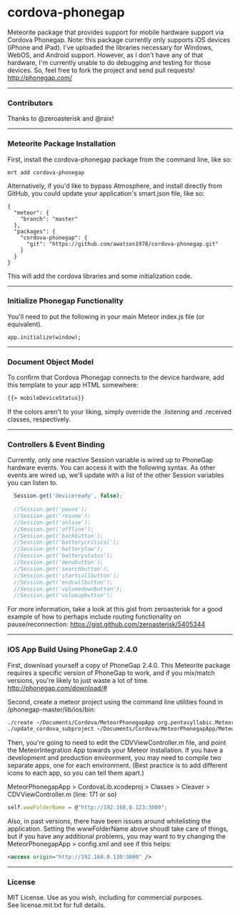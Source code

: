 cordova-phonegap
================

Meteorite package that provides support for mobile hardware support via Cordova Phonegap.  Note:  this package currently only supports iOS devices (iPhone and iPad).  I've uploaded the libraries necessary for Windows, WebOS, and Android support.  However, as I don't have any of that hardware, I'm currently unable to do debugging and testing for those devices.  So, feel free to fork the project and send pull requests!
http://phonegap.com/

------------------------
### Contributors

Thanks to @zeroasterisk and @raix!


------------------------
### Meteorite Package Installation

First, install the cordova-phonegap package from the command line, like so:

````
mrt add cordova-phonegap
````

Alternatively, if you'd like to bypass Atmosphere, and install directly from GitHub, you could update your application's smart.json file, like so:

````
{
  "meteor": {
    "branch": "master"
  },
  "packages": {
    "cordova-phonegap": {
      "git": "https://github.com/awatson1978/cordova-phonegap.git"
    }
  }
}

````

This will add the cordova libraries and some initialization code.  

------------------------
### Initialize Phonegap Functionality
You'll need to put the following in your main Meteor index.js file (or equivalent).
````
app.initialize(window);
````

------------------------
### Document Object Model

To confirm that Cordova Phonegap connects to the device hardware, add this template to your app HTML somewhere:
````html
{{> mobileDeviceStatus}}
````

If the colors aren't to your liking, simply override the .listening and .received classes, respectively.

------------------------
### Controllers & Event Binding


Currently, only one reactive Session variable is wired up to PhoneGap hardware events.  You can access it with the following syntax.  As other events are wired up, we'll update with a list of the other Session variables you can listen to.

````js
  Session.get('deviceready', false);
  
  //Session.get('pause');
  //Session.get('resume');
  //Session.get('online');
  //Session.get('offline');
  //Session.get('backbutton');
  //Session.get('batterycritical');
  //Session.get('batterylow');
  //Session.get('batterystatus');
  //Session.get('menubutton');
  //Session.get('searchbutton');
  //Session.get('startcallbutton');
  //Session.get('endcallbutton');
  //Session.get('volumedownbutton');
  //Session.get('volueupbutton');
````

For more information, take a look at this gist from zeroasterisk for a good example of how to perhaps include routing functionality on pause/reconnection:
https://gist.github.com/zeroasterisk/5405344





------------------------
### iOS App Build Using PhoneGap 2.4.0

First, download yourself a copy of PhoneGap 2.4.0.  This Meteorite package requires a specific version of PhoneGap to work, and if you mix/match versions, you're likely to just waste a lot of time.
http://phonegap.com/download/#


Second, create a meteor project using the command line utilities found in /phonegap-master/lib/ios/bin:

````sh
./create ~/Documents/Cordova/MeteorPhonegapApp org.pentasyllabic.MeteorPhonegapApp MeteorPhonegapApp
./update_cordova_subproject ~/Documents/Cordova/MeteorPhonegapApp/MeteorPhonegapApp.xcodeproj
````

Then, you're going to need to edit the CDVViewController.m file, and point the MeteorIntegration App towards your Meteor installation.  If you have a development and production environment, you may need to compile two separate apps, one for each environment.  (Best practice is to add different icons to each app, so you can tell them apart.)

MeteorPhonegapApp > CordovaLib.xcodeproj > Classes > Cleaver > CDVViewController.m (line: 171 or so)

````js
self.wwwFolderName = @"http://192.168.0.123:3000";
````

Also, in past versions, there have been issues around whitelisting the application.  Setting the wwwFolderName above shoudl take care of things, but if you have any additional problems, you may want to try changing the MeteorPhonegapApp > config.xml and see if this helps:

````xml
<access origin="http://192.168.0.130:3000" />
````


------------------------
### License

MIT License. Use as you wish, including for commercial purposes.  
See license.mit.txt for full details.  
